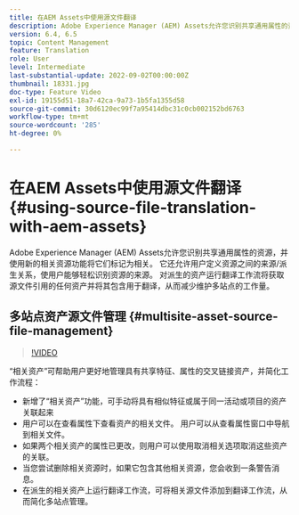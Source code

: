 ```yaml
---
title: 在AEM Assets中使用源文件翻译
description: Adobe Experience Manager (AEM) Assets允许您识别共享通用属性的资源，并使用新的相关资源功能将它们标记为相关。 它还允许用户定义资源之间的来源/派生关系，使用户能够轻松识别资源的来源。 对派生的资产运行翻译工作流将获取源文件引用的任何资产并将其包含用于翻译，从而减少维护多站点的工作量。
version: 6.4, 6.5
topic: Content Management
feature: Translation
role: User
level: Intermediate
last-substantial-update: 2022-09-02T00:00:00Z
thumbnail: 18331.jpg
doc-type: Feature Video
exl-id: 19155d51-18a7-42ca-9a73-1b5fa1355d58
source-git-commit: 30d6120ec99f7a95414dbc31c0cb002152bd6763
workflow-type: tm+mt
source-wordcount: '285'
ht-degree: 0%

---
```


# 在AEM Assets中使用源文件翻译 {#using-source-file-translation-with-aem-assets}

Adobe Experience Manager (AEM) Assets允许您识别共享通用属性的资源，并使用新的相关资源功能将它们标记为相关。 它还允许用户定义资源之间的来源/派生关系，使用户能够轻松识别资源的来源。 对派生的资产运行翻译工作流将获取源文件引用的任何资产并将其包含用于翻译，从而减少维护多站点的工作量。

## 多站点资产源文件管理 {#multisite-asset-source-file-management}

>[!VIDEO](https://video.tv.adobe.com/v/18331?quality=12&learn=on)

“相关资产”可帮助用户更好地管理具有共享特征、属性的交叉链接资产，并简化工作流程：

* 新增了“相关资产”功能，可手动将具有相似特征或属于同一活动或项目的资产关联起来
* 用户可以在查看属性下查看资产的相关文件。 用户可以从查看属性窗口中导航到相关文件。
* 如果两个相关资产的属性已更改，则用户可以使用取消相关选项取消这些资产的关联。
* 当您尝试删除相关资源时，如果它包含其他相关资源，您会收到一条警告消息。
* 在派生的相关资产上运行翻译工作流，可将相关源文件添加到翻译工作流，从而简化多站点管理。
